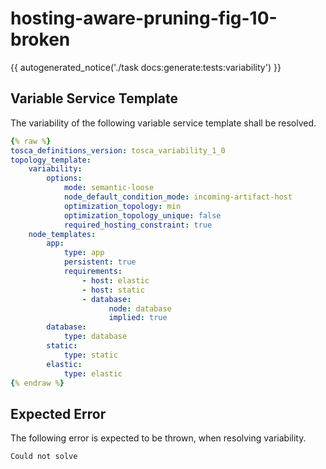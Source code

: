 # hosting-aware-pruning-fig-10-broken

{{ autogenerated_notice('./task docs:generate:tests:variability') }}


## Variable Service Template

The variability of the following variable service template shall be resolved.

```yaml linenums="1"
{% raw %}
tosca_definitions_version: tosca_variability_1_0
topology_template:
    variability:
        options:
            mode: semantic-loose
            node_default_condition_mode: incoming-artifact-host
            optimization_topology: min
            optimization_topology_unique: false
            required_hosting_constraint: true
    node_templates:
        app:
            type: app
            persistent: true
            requirements:
                - host: elastic
                - host: static
                - database:
                      node: database
                      implied: true
        database:
            type: database
        static:
            type: static
        elastic:
            type: elastic
{% endraw %}
```





## Expected Error

The following error is expected to be thrown, when resolving variability.

```text linenums="1"
Could not solve
```
